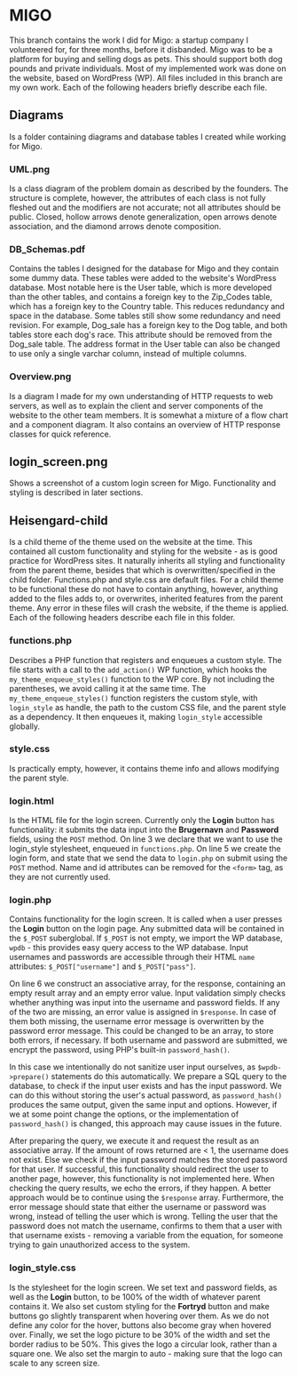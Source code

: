 # MIGO
This branch contains the work I did for Migo: a startup company I volunteered for, for three months, before it disbanded.
Migo was to be a platform for buying and selling dogs as pets. This should support both dog pounds and private individuals.
Most of my implemented work was done on the website, based on WordPress (WP).
All files included in this branch are my own work.
Each of the following headers briefly describe each file.

## Diagrams
Is a folder containing diagrams and database tables I created while working for Migo.

### UML.png
Is a class diagram of the problem domain as described by the founders.
The structure is complete, however, the attributes of each class is not fully fleshed out and the modifiers are not accurate; not all attributes should be public.
Closed, hollow arrows denote generalization, open arrows denote association, and the diamond arrows denote composition.

### DB_Schemas.pdf
Contains the tables I designed for the database for Migo and they contain some dummy data. These tables were added to the website's WordPress database.
Most notable here is the User table, which is more developed than the other tables, and contains a foreign key to the Zip_Codes table, which has a foreign key to the Country table. This reduces redundancy and space in the database.
Some tables still show some redundancy and need revision. For example, Dog_sale has a foreign key to the Dog table, and both tables store each dog's race. This attribute should be removed from the Dog_sale table. The address format in the User table can also be changed to use only a single varchar column, instead of multiple columns.

### Overview.png
Is a diagram I made for my own understanding of HTTP requests to web servers, as well as to explain the client and server components of the website to the other team members. It is somewhat a mixture of a flow chart and a component diagram. It also contains an overview of HTTP response classes for quick reference.

## login_screen.png
Shows a screenshot of a custom login screen for Migo. Functionality and styling is described in later sections.

## Heisengard-child
Is a child theme of the theme used on the website at the time. This contained all custom functionality and styling for the website - as is good practice for WordPress sites. It naturally inherits all styling and functionality from the parent theme, besides that which is overwritten/specified in the child folder. 
Functions.php and style.css are default files. For a child theme to be functional these do not have to contain anything, however, anything added to the files adds to, or overwrites, inherited features from the parent theme. Any error in these files will crash the website, if the theme is applied.
Each of the following headers describe each file in this folder.

### functions.php
Describes a PHP function that registers and enqueues a custom style. The file starts with a call to the `add_action()` WP function, which hooks the `my_theme_enqueue_styles()` function to the WP core. By not including the parentheses, we avoid calling it at the same time.
The `my_theme_enqueue_styles()` function registers the custom style, with `login_style` as handle, the path to the custom CSS file, and the parent style as a dependency. It then enqueues it, making `login_style` accessible globally.

### style.css
Is practically empty, however, it contains theme info and allows modifying the parent style.

### login.html
Is the HTML file for the login screen. Currently only the **Login** button has functionality: it submits the data input into the **Brugernavn** and **Password** fields, using the `POST` method. 
On line 3 we declare that we want to use the login_style stylesheet, enqueued in `functions.php`.
On line 5 we create the login form, and state that we send the data to `login.php` on submit using the `POST` method.
Name and id attributes can be removed for the `<form>` tag, as they are not currently used.

### login.php
Contains functionality for the login screen. It is called when a user presses the **Login** button on the login page. Any submitted data will be contained in the `$_POST` suberglobal. If `$_POST` is not empty, we import the WP database, `wpdb` - this provides easy query access to the WP database. Input usernames and passwords are accessible through their HTML `name` attributes: `$_POST["username"]` and `$_POST["pass"]`.

On line 6 we construct an associative array, for the response, containing an empty result array and an empty error value. Input validation simply checks whether anything was input into the username and password fields. If any of the two are missing, an error value is assigned in `$response`. In case of them both missing, the username error message is overwritten by the password error message. This could be changed to be an array, to store both errors, if necessary.
If both username and password are submitted, we encrypt the password, using PHP's built-in `password_hash()`.

In this case we intentionally do not sanitize user input ourselves, as `$wpdb->prepare()` statements do this automatically. We prepare a SQL query to the database, to check if the input user exists and has the input password. We can do this without storing the user's actual password, as `password_hash()` produces the same output, given the same input and options. However, if we at some point change the options, or the implementation of `password_hash()` is changed, this approach may cause issues in the future.

After preparing the query, we execute it and request the result as an associative array. If the amount of rows returned are < 1, the username does not exist. Else we check if the input password matches the stored password for that user. If successful, this functionality should redirect the user to another page, however, this functionality is not implemented here. When checking the query results, we echo the errors, if they happen. A better approach would be to continue using the `$response` array. Furthermore, the error message should state that either the username or password was wrong, instead of telling the user which is wrong. Telling the user that the password does not match the username, confirms to them that a user with that username exists - removing a variable from the equation, for someone trying to gain unauthorized access to the system.

### login_style.css
Is the stylesheet for the login screen. We set text and password fields, as well as the **Login** button, to be 100% of the width of whatever parent contains it.
We also set custom styling for the **Fortryd** button and make buttons go slightly transparent when hovering over them. As we do not define any color for the hover, buttons also become gray when hovered over.
Finally, we set the logo picture to be 30% of the width and set the border radius to be 50%. This gives the logo a circular look, rather than a square one. We also set the margin to auto - making sure that the logo can scale to any screen size.
